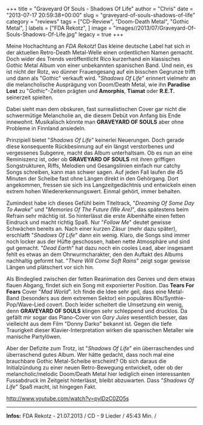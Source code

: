 +++
title = "Graveyard Of Souls - Shadows Of Life"
author = "Chris"
date = "2013-07-17 20:59:38+00:00"
slug = "graveyard-of-souls-shadows-of-life"
category = "reviews"
tags = ["CD-Review", "Doom-Death Metal", "Gothic Metal", ]
labels = ["FDA Rekotz", ]
image = "images//2013/07/Graveyard-Of-Souls-Shadows-Of-Life.jpg"
legacy = true
+++

Meine Hochachtung an _FDA Rekotz_! Das kleine deutsche Label hat sich in der aktuellen Retro-Death Metal-Welle einen ordentlichen Namen gemacht. Doch wider des Trends veröffentlicht Rico kurzerhand ein klassisches Gothic Metal Album von einer unbekannten spanischen Band. Und nein, es ist nicht der Rotz, wo dünner Frauengesang auf ein bisschen Gegrunze trifft und dann als "Gothic" verkauft wird. "_Shadows Of Life_" erinnert vielmehr an die melancholische Ausprägung von Doom/Death Metal, wie ihn **Paradise Lost** zu "_Gothic_"-Zeiten prägten und **Amorphis**, **Tiamat** oder **R.E.T.** seinerzeit spielten.

Dabei sieht man dem obskuren, fast surrealistischen Cover gar nicht die schwermütige Melancholie an, die diesem Debüt von Anfang bis Ende innewohnt. Musikalisch könnte man **GRAVEYARD OF SOULS** aber ohne Probleme in Finnland ansiedeln.

Prinzipiell bietet "_Shadows Of Life_" keinerlei Neuerungen. Doch gerade diese konsequente Rückbesinnung auf ein längst verstorbenes und vergessenes Subgenre, macht das Album unterhaltsam. Ob es nun an eine Reminiszenz ist, oder ob **GRAVEYARD OF SOULS** mit ihren griffigen Songstrukturen, Riffs, Melodien und Gesangslinien einfach nur catchy Songs schreiben, kann man schwer sagen. Auf jeden Fall laufen die 45 Minuten der Scheibe fast ohne Längen direkt in den Gehörgang. Dort angekommen, fressen sie sich ins Langzeitgedächtnis und entwickeln einen extrem hohen Wiedererkennungswert. Einmal gehört, immer behalten.

Zumindest habe ich dieses Gefühl beim Titeltrack, "_Dreaming Of Some Day To Awake_" und "_Memories Of The Future (We Are)_", das spätestens beim Refrain sehr mächtig ist. So hinterlässt die erste Albenhäfte einen fetten Eindruck und macht richtig Spaß. Nur "_Follow Me_" deutet gewisse Schwächen bereits an. Nach einer kurzen Zäsur (mehr dazu später), erschlafft "_Shadows Of Life_" dann ein wenig. Klaro, die Songs sind immer noch locker aus der Hüfte geschossen, haben nette Atmosphäre und sind gut gemacht. "_Dead Earth_" hat dazu noch ein cooles Lead, aber insgesamt fehlt es etwas an dem Ohrwurmcharakter, den den Auftakt des Albums nachhaltig geformt hat. "_There Will Come Soft Rains_" zeigt sogar gewisse Längen und plätschert vor sich hin.

Als Bindeglied zwischen der fetten Reanimation des Genres und dem etwas flauen Abgang, findet sich ein Song mit exponierter Position. Das **Tears For Fears** Cover "_Mad World_". Ich finde die Idee sehr geil, dass eine Metal-Band (besonders aus dem extremen Sektor) ein populäres 80s/Synthie-Pop/Wave-Lied covert. Doch leider scheitert die Umsetzung ein wenig, denn **GRAVEYARD OF SOULS** klingen sehr schleppend und drucklos. Da gefällt mir sogar das Piano-Cover von _Gary Jules_ wesentlich besser, das vielleicht aus dem Film "Donny Darko" bekannt ist. Gegen die tiefe Traurigkeit dieser Klavier-Interpretation wirken die spanischen Metaller wie manische Partylöwen.

Aber der Defizite zum Trotz, ist "_Shadows Of Life_" ein überraschendes und überraschend gutes Album. Wer hätte gedacht, dass noch mal eine brauchbare Gothic Metal-Scheibe erscheint? Ob sich daraus die Initialzündung zu einer neuen Retro-Bewegung entwickelt, oder ob der melancholic/melodic Doom/Death Metal hier lediglich einen interessanten Fussabdruck im Zeitgeist hinterlässt, bleibt abzuwarten. Dass "_Shadows Of Life_" Spaß macht, ist hingegen Fakt.

http://www.youtube.com/watch?v=pyIDzC0ZO5s



---
**Infos:**
FDA Rekotz - 21.07.2013 / 
CD - 9 Lieder / 45:43 Min. / 
